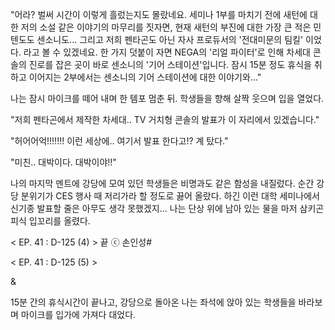 "어라? 벌써 시간이 이렇게 흘렀는지도 몰랐네요. 세미나 1부를 마치기 전에 새턴에 대한 저의 소설 같은 이야기의 마무리를 짓자면, 현재 새턴의 부진에 대한 가장 큰 적은 민텐도도 센소니도... 그리고 저희 펜타곤도 아닌 자사 프로듀서의 '전대미문의 팀킬' 이었다. 라고 볼 수 있겠네요. 한 가지 덧붙이 자면 NEGA의 '리얼 파이터'로 인해 차세대 콘솔의 진로를 잡은 곳이 바로 센소니의 '기어 스테이션'입니다. 잠시 15분 정도 휴식을 취하고 이어지는 2부에서는 센소니의 기어 스테이션에 대한 이야기와..." 

나는 잠시 마이크를 떼어 내며 한 템포 멈춘 뒤. 학생들을 향해 살짝 웃으며 입을 열었다. 

"저희 펜타곤에서 제작한 차세대.. TV 거치형 콘솔의 발표가 이 자리에서 있겠습니다." 

"허어어억!!!!!!! 이런 세상에.. 여기서 발표 한다고!? 계 탔다." 

"미친.. 대박이다. 대박이야!!" 

나의 마지막 멘트에 강당에 모여 있던 학생들은 비명과도 같은 함성을 내질렀다. 순간 강당 분위기가 CES 행사 때 저리가라 할 정도로 끓어 올랐다. 
하긴 이런 대학 세미나에서 신기종 발표할 줄은 아무도 생각 못했겠지... 
나는 단상 위에 남아 있는 물을 마저 삼키곤 피식 입꼬리를 올렸다.

< EP. 41 : D-125 (4) > 끝
ⓒ 손인성#

< EP. 41 : D-125 (5) >

& 

15분 간의 휴식시간이 끝나고, 강당으로 돌아온 나는 좌석에 앉아 있는 학생들을 바라보며 마이크를 입가에 가져다 대었다. 
